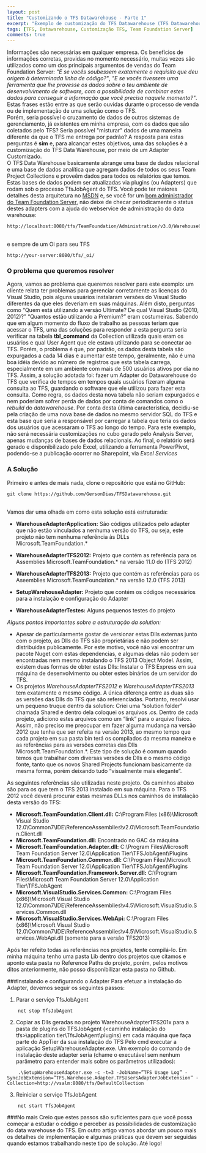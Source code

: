```yaml
---
layout: post
title: "Customizando o TFS Datawarehouse - Parte 1"
excerpt: "Exemplo de customização do TFS Datawarehouse (TFS Datawarehouse Custom Adapter)."
tags: [TFS, Datawarehouse, Customização TFS, Team Foundation Server]
comments: true
---
```


Informações são necessárias em qualquer empresa. Os benefícios de informações corretas, providas no momento necessário, muitas vezes são utilizados como um dos principais argumentos de vendas do Team Foundation Server: _"E se vocês soubessem exatamente o requisito que deu origem à determinada linha de código?"_, _"E se vocês tivessem uma ferramenta que lhe provesse os dados sobre o teu ambiente de desenvolvimento de software, com a possibilidade de combinar estes dados para conseguir a informação que você precisa naquele momento?"_. Estas frases estão entre as que serão ouvidas durante o processo de venda ou de implementação de uma solução como o TFS.
<br/>
Porém, seria possível o cruzamento de dados de outros sistemas de gerenciamento, já existentes em minha empresa, com os dados que são coletados pelo TFS? Seria possível "misturar" dados de uma maneira diferente da que o TFS me entrega por padrão? A resposta para estas perguntas é **sim** e, para alcançar estes objetivos, uma das soluções é a customização do TFS Data Warehouse, por meio de um Adapter Customizado.
<br/>
O TFS Data Warehouse basicamente abrange uma base de dados relacional e uma base de dados analítica que agregam dados de todos os seus Team Project Collections e proveêm dados para todos os relatórios que temos. Estas bases de dados podem ser atualizadas via plugins (ou Adapters) que rodam sob o processo TfsJobAgent do TFS. Você pode ter maiores detalhes desta arquitetura no [MSDN](http://msdn.microsoft.com/en-us/library/ms244687.aspx) e, se você for um [bom administrador do Team Foundation Server](http://pt.slideshare.net/ViniciusMoura4/como-ser-um-bom-administrador-de-team-foundation-server-vinicius-moura), não deixe de checar periodicamente o status destes adapters com a ajuda do webservice de administração do data warehouse:

```
http://localhost:8080/tfs/TeamFoundation/Administration/v3.0/WarehouseControlService.asmx
```
<br/>
e sempre de um Oi para seu TFS

```
http://your-server:8080/tfs/_oi/
```

### O problema que queremos resolver 
Agora, vamos ao problema que queremos resolver para este exemplo: um cliente relata ter problemas para gerenciar corretamente as licenças do Visual Studio, pois alguns usuários instalaram versões do Visual Studio diferentes da que eles deveriam em suas máquinas. Além disto, perguntas como “Quem está utilizando a versão Ultimate? De qual Visual Studio (2010, 2012)?” “Quantos estão utilizando a Premium?” eram costumeiras. Sabendo que em algum momento do fluxo de trabalho as pessoas teriam que acessar o TFS, uma das soluções para responder a esta pergunta seria verificar na tabela **tbl_command** da Collection utilizada quais eram os usuários e qual User Agent que ele estava utilizando para se conectar ao TFS. Porém, o problema é que, por padrão, os dados desta tabela são expurgados a cada 14 dias e aumentar este tempo, geralmente, não é uma boa idéia devido ao número de registros que esta tabela carrega, especialmente em um ambiente com mais de 500 usuários ativos por dia no TFS. Assim, a solução adotada foi: fazer um Adapter do Datawarehouse do TFS que verifica de tempos em tempos quais usuários fizeram alguma consulta ao TFS, guardando o software que ele utilizou para fazer esta consulta. Como regra, os dados desta nova tabela não seriam expurgados e nem poderiam sofrer perda de dados por conta de comandos como o *rebuild* do *datawarehouse*. Por conta desta última característica, decidiu-se pela criação de uma nova base de dados no mesmo servidor SQL do TFS e esta base que seria a responsável por carregar a tabela que teria os dados dos usuários que acessaram o TFS ao longo do tempo. Para este exemplo, não será necessária customizações no cubo gerado pelo Analysis Server, apenas mudanças de bases de dados relacionais. Ao final, o relatório será gerado e disponibilizado pelo Excel, utilizando a ferramenta PowerPivot, podendo-se a publicação ocorrer no Sharepoint, via *Excel Services*

### A Solução 
Primeiro e antes de mais nada, clone o repositório que está no GitHub: 
<br/>
```
git clone https://github.com/GersonDias/TFSDatawarehouse.git
```
<br/>
Vamos dar uma olhada em como esta solução está estruturada:

* **WarehouseAdapterApplication:** São códigos utilizados pelo adapter que não estão vinculados a nenhuma versão do TFS, ou seja, este projeto não tem nenhuma referência às DLLs Microsoft.TeamFoundation.*

* **WarehouseAdapterTFS2012:** Projeto que contém as referência para os Assemblies Microsoft.TeamFoundation.* na versão 11.0 do (TFS 2012)

* **WarehouseAdapterTFS2013:** Projeto que contém as referências para os Aseemblies Microsoft.TeamFoundation.* na versão 12.0 (TFS 2013)

* **SetupWarehouseAdapter:** Projeto que contém os códigos necessários para a instalação e configuração do Adapter

* **WarehouseAdapterTestes:** Alguns pequenos testes do projeto

_Alguns pontos importantes sobre a estruturação da solution:_

* Apesar de particularmente gostar de versionar estas Dlls externas junto com o projeto, as Dlls do TFS são proprietárias e não podem ser distribuidas publicamente. Por este motivo, você não vai encontrar um pacote Nuget com estas dependencias, e algumas delas não podem ser encontradas nem mesmo instalando o TFS 2013 Object Model. Assim, existem duas formas de obter estas Dlls: Instalar o TFS Express em sua máquina de desenvolvimento ou obter estes binários de um servidor do TFS.
* Os projetos *WarehouseAdapterTFS2012* e *WarehouseAdapterTFS2013* tem exatamente o mesmo código. A única diferença entre as duas são as versões das Dlls do TFS que são referenciadas. Portanto, resolvi usar um pequeno truque dentro da solution: Criei uma “solution folder” chamada Shared e dentro dela coloquei os arquivos .cs. Dentro de cada projeto, adiciono estes arquivos como um “link” para o arquivo físico. Assim, não preciso me preocupar em fazer alguma mudança na versão 2012 que tenha que ser refeita na versão 2013, ao mesmo tempo que cada projeto em sua pasta bin terá os compilados da mesma maneira e as referências para as versões corretas das Dlls Microsoft.TeamFoundation.*. Este tipo de solução é comum quando temos que trabalhar com diversas versões de Dlls e o mesmo código fonte, tanto que os novos Shared Projects funcionam basicamente da mesma forma, porém deixando tudo “visualmente mais elegante”.

As seguintes referências são utilizadas neste projeto. Os caminhos abaixo são para os que tem o TFS 2013 instalado em sua máquina. Para o TFS 2012 você deverá procurar estas mesmas DLLs nos caminhos de instalação desta versão do TFS:

* **Microsoft.TeamFoundation.Client.dll:** C:\Program Files (x86)\Microsoft Visual Studio 12.0\Common7\IDE\ReferenceAssemblies\v2.0\Microsoft.TeamFoundation.Client.dll
* **Microsoft.TeamFoundation.dll:** Encontrado no GAC da máquina
* **Microsoft.TeamFoundation.Adapter.dll:** C:\Program Files\Microsoft Team Foundation Server 12.0\Application Tier\TFSJobAgent\Plugins
* **Microsoft.TeamFoundation.Common.dll:** C:\Program Files\Microsoft Team Foundation Server 12.0\Application Tier\TFSJobAgent\Plugins
* **Microsoft.TeamFoundation.Framework.Server.dll:** C:\Program Files\Microsoft Team Foundation Server 12.0\Application Tier\TFSJobAgent
* **Microsoft.VisualStudio.Services.Common:** C:\Program Files (x86)\Microsoft Visual Studio 12.0\Common7\IDE\ReferenceAssemblies\v4.5\Microsoft.VisualStudio.Services.Common.dll
* **Microsoft.VisualStudio.Services.WebApi:** C:\Program Files (x86)\Microsoft Visual Studio 12.0\Common7\IDE\ReferenceAssemblies\v4.5\Microsoft.VisualStudio.Services.WebApi.dll (somente para a versão TFS2013)

Após ter refeito todas as referências nos projetos, tente compilá-lo. Em minha máquina tenho uma pasta Lib dentro dos projetos que citamos e aponto esta pasta no Reference Paths do projeto, porém, pelos motivos ditos anteriormente, não posso disponibilizar esta pasta no Github.

###Instalando e configurando o Adapter
Para efetuar a instalação do Adapter, devemos seguir os seguintes passos:

1. Parar o serviço TfsJobAgent 

```
    net stop TfsJobAgent
```

2. Copiar as Dlls geradas no projeto WarehouseAdapterTFS201x para a pasta de plugins do TFSJobAgent (<caminho instalação do tfs>\application tier\TfsJobAgent\plugins) em cada máquina que faça parte do AppTier da sua instalação do TFS
Pelo cmd executar a aplicação SetupWarehouseAdapter.exe. Um exemplo do comando de instalação deste adapter seria (chame o executável sem nenhum parâmetro para entender mais sobre os parâmetros utilizados):

```
    .\SetupWarehouseAdapter.exe -c -t=3 -JobName=”TFS Usage Log” -SyncJobExtension=”TFS.Warehouse.Adapter.TFSUsersAdapterJobExtension” -Collection=http://vsalm:8080/tfs/DefaultCollection
```

3. Reiniciar o serviço TfsJobAgent

```
    net start TfsJobAgent
```

###No mais 
Creio que estes passos são suficientes para que você possa começar a estudar o código e perceber as possibilidades de customização do data warehouse do TFS. Em outro artigo vamos abordar um pouco mais os detalhes de implementação e algumas práticas que devem ser seguidas quando estamos trabalhando neste tipo de solução. Até logo!
